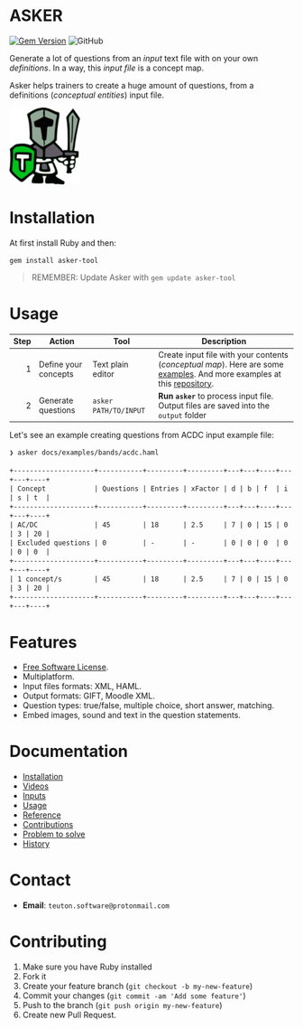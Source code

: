 # ASKER

[![Gem Version](https://badge.fury.io/rb/asker-tool.svg)](https://badge.fury.io/rb/asker-tool)
![GitHub](https://img.shields.io/github/license/dvarrui/asker)

Generate a lot of questions from an _input_ text file with on your own _definitions_. In a way, this _input file_ is a concept map.

Asker helps trainers to create a huge amount of questions, from a definitions (_conceptual entities_) input file.

![logo](./docs/images/logo.png)

# Installation

At first install Ruby and then:

```
gem install asker-tool
```

> REMEMBER: Update Asker with `gem update asker-tool`

# Usage

| Step | Action                | Tool | Description |
| ---: | --------------------- | ---- | ----------- |
| 1    | Define your concepts | Text plain editor | Create input file with your contents (_conceptual map_). Here are some [examples](./docs/examples). And more examples at this [repository](https://github.com/dvarrui/asker-inputs).
| 2    | Generate questions | `asker PATH/TO/INPUT` | **Run `asker`** to process input file. Output files are saved into the `output` folder |

Let's see an example creating questions from ACDC input example file:

```console
❯ asker docs/examples/bands/acdc.haml

+--------------------+-----------+---------+---------+---+---+----+---+---+----+
| Concept            | Questions | Entries | xFactor | d | b | f  | i | s | t  |
+--------------------+-----------+---------+---------+---+---+----+---+---+----+
| AC/DC              | 45        | 18      | 2.5     | 7 | 0 | 15 | 0 | 3 | 20 |
| Excluded questions | 0         | -       | -       | 0 | 0 | 0  | 0 | 0 | 0  |
+--------------------+-----------+---------+---------+---+---+----+---+---+----+
| 1 concept/s        | 45        | 18      | 2.5     | 7 | 0 | 15 | 0 | 3 | 20 |
+--------------------+-----------+---------+---------+---+---+----+---+---+----+
```

# Features

* [Free Software License](LICENSE).
* Multiplatform.
* Input files formats: XML, HAML.
* Output formats: GIFT, Moodle XML.
* Question types: true/false, multiple choice, short answer, matching.
* Embed images, sound and text in the question statements.

# Documentation

* [Installation](docs/install/README.md)
* [Videos](docs/videos.md)
* [Inputs](docs/inputs/README.md)
* [Usage](docs/usage.md)
* [Reference](docs/reference.md)
* [Contributions](docs/contributions.md)
* [Problem to solve](docs/idea.md)
* [History](docs/history.md)

# Contact

* **Email**: `teuton.software@protonmail.com`

# Contributing

1. Make sure you have Ruby installed
1. Fork it
1. Create your feature branch (`git checkout -b my-new-feature`)
1. Commit your changes (`git commit -am 'Add some feature'`)
1. Push to the branch (`git push origin my-new-feature`)
1. Create new Pull Request.
